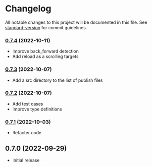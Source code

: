 # Changelog

All notable changes to this project will be documented in this file. See [standard-version](https://github.com/conventional-changelog/standard-version) for commit guidelines.

### [0.7.4](https://github.com/hidekatsu-izuno/vue-history-state/compare/v0.7.3...v0.7.4) (2022-10-11)

- Improve back_forward detection
- Add reload as a scrolling targets

### [0.7.3](https://github.com/hidekatsu-izuno/vue-history-state/compare/v0.7.2...v0.7.3) (2022-10-07)

- Add a src directory to the list of publish files

### [0.7.2](https://github.com/hidekatsu-izuno/vue-history-state/compare/v0.7.1...v0.7.2) (2022-10-07)

- Add test cases
- Improve type definitions

### [0.7.1](https://github.com/hidekatsu-izuno/vue-history-state/compare/v0.7.0...v0.7.1) (2022-10-03)

- Refacter code

## 0.7.0 (2022-09-29)

- Initial release
